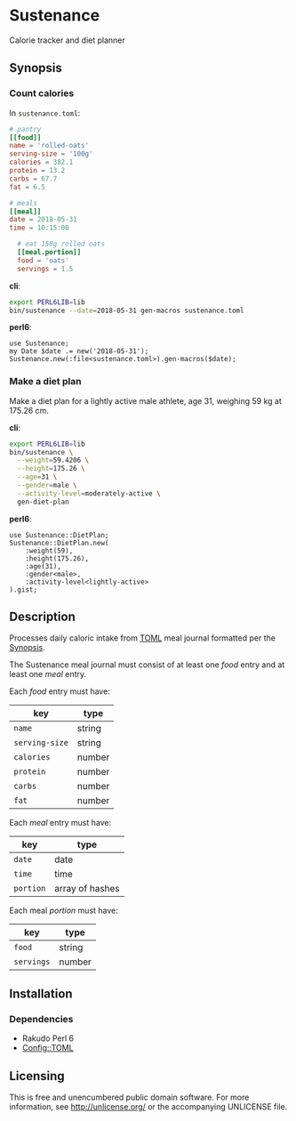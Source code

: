 # Sustenance

Calorie tracker and diet planner

## Synopsis

### Count calories

In `sustenance.toml`:

```toml
# pantry
[[food]]
name = 'rolled-oats'
serving-size = '100g'
calories = 382.1
protein = 13.2
carbs = 67.7
fat = 6.5

# meals
[[meal]]
date = 2018-05-31
time = 10:15:00

  # eat 150g rolled oats
  [[meal.portion]]
  food = 'oats'
  servings = 1.5
```

**cli**:

```sh
export PERL6LIB=lib
bin/sustenance --date=2018-05-31 gen-macros sustenance.toml
```

**perl6**:

```perl6
use Sustenance;
my Date $date .= new('2018-05-31');
Sustenance.new(:file<sustenance.toml>).gen-macros($date);
```

### Make a diet plan

Make a diet plan for a lightly active male athlete, age 31, weighing 59
kg at 175.26 cm.

**cli**:

```sh
export PERL6LIB=lib
bin/sustenance \
  --weight=59.4206 \
  --height=175.26 \
  --age=31 \
  --gender=male \
  --activity-level=moderately-active \
  gen-diet-plan
```

**perl6**:

```perl6
use Sustenance::DietPlan;
Sustenance::DietPlan.new(
    :weight(59),
    :height(175.26),
    :age(31),
    :gender<male>,
    :activity-level<lightly-active>
).gist;
```

## Description

Processes daily caloric intake from [TOML][TOML] meal journal formatted
per the [Synopsis](#Synopsis).

The Sustenance meal journal must consist of at least one *food* entry
and at least one *meal* entry.

Each *food* entry must have:

key            | type
---            | ---
`name`         | string
`serving-size` | string
`calories`     | number
`protein`      | number
`carbs`        | number
`fat`          | number

Each *meal* entry must have:

key       | type
---       | ---
`date`    | date
`time`    | time
`portion` | array of hashes

Each meal *portion* must have:

key        | type
---        | ---
`food`     | string
`servings` | number

## Installation

### Dependencies

- Rakudo Perl 6
- [Config::TOML][Config::TOML]

## Licensing

This is free and unencumbered public domain software. For more
information, see http://unlicense.org/ or the accompanying UNLICENSE file.

[Config::TOML]: https://github.com/atweiden/config-toml
[TOML]: https://github.com/toml-lang/toml
